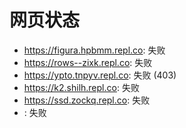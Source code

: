 # 网页状态
- https://figura.hpbmm.repl.co: 失败
- https://rows--zixk.repl.co: 失败
- https://ypto.tnpyv.repl.co: 失败 (403)
- https://k2.shilh.repl.co: 失败
- https://ssd.zockq.repl.co: 失败
- : 失败
